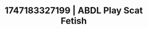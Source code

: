 ---
categories:
- Pussy eating
- Swimmer
- Sensual slow talk
- Hentai
- Hands-on body
image: /assets/images/1747183327199.webp
layout: post
seo:
  description: Featured content with premium ABDL Play, Scat Fetish. HD images available.
  keywords: ABDL Play, Scat Fetish
  og_image: /assets/images/1747183327199.webp
  schema_type: VisualArtwork
tags:
- '#1747183327199'
- ABDL Play
- Scat Fetish
title: 1747183327199 | ABDL Play Scat Fetish
---